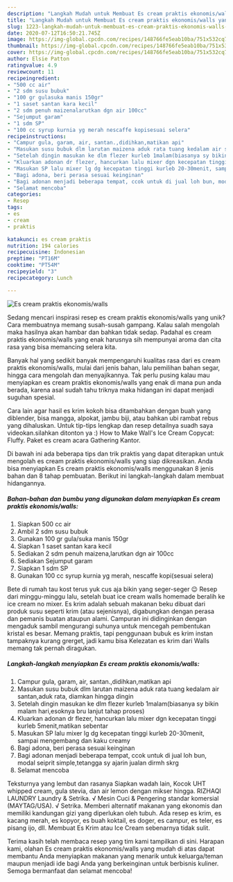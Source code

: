 ```yaml
---
description: "Langkah Mudah untuk Membuat Es cream praktis ekonomis/walls yang Lezat"
title: "Langkah Mudah untuk Membuat Es cream praktis ekonomis/walls yang Lezat"
slug: 1223-langkah-mudah-untuk-membuat-es-cream-praktis-ekonomis-walls-yang-lezat
date: 2020-07-12T16:50:21.745Z
image: https://img-global.cpcdn.com/recipes/148766fe5eab10ba/751x532cq70/es-cream-praktis-ekonomiswalls-foto-resep-utama.jpg
thumbnail: https://img-global.cpcdn.com/recipes/148766fe5eab10ba/751x532cq70/es-cream-praktis-ekonomiswalls-foto-resep-utama.jpg
cover: https://img-global.cpcdn.com/recipes/148766fe5eab10ba/751x532cq70/es-cream-praktis-ekonomiswalls-foto-resep-utama.jpg
author: Elsie Patton
ratingvalue: 4.9
reviewcount: 11
recipeingredient:
- "500 cc air"
- "2 sdm susu bubuk"
- "100 gr gulasuka manis 150gr"
- "1 saset santan kara kecil"
- "2 sdm penuh maizenalarutkan dgn air 100cc"
- "Sejumput garam"
- "1 sdm SP"
- "100 cc syrup kurnia yg merah nescaffe kopisesuai selera"
recipeinstructions:
- "Campur gula, garam, air, santan.,didihkan,matikan api"
- "Masukan susu bubuk dlm larutan maizena aduk rata tuang kedalam air santan,aduk rata, diamkan hingga dingin"
- "Setelah dingin masukan ke dlm flezer kurleb 1malam(biasanya sy bikin malam hari,esoknya bru lanjut tahap proses)"
- "Kluarkan adonan dr flezer, hancurkan lalu mixer dgn kecepatan tinggi kurleb 5menit,matikan sebentar"
- "Masukan SP lalu mixer lg dg kecepatan tinggi kurleb 20-30menit, sampai mengembang dan kaku creamy"
- "Bagi adona, beri perasa sesuai keinginan"
- "Bagi adonan menjadi beberapa tempat, ccok untuk di jual loh bun, modal seiprit simple,tetangga sy ajarin jualan dirmh skrg"
- "Selamat mencoba"
categories:
- Resep
tags:
- es
- cream
- praktis

katakunci: es cream praktis 
nutrition: 194 calories
recipecuisine: Indonesian
preptime: "PT16M"
cooktime: "PT54M"
recipeyield: "3"
recipecategory: Lunch

---
```



![Es cream praktis ekonomis/walls](https://img-global.cpcdn.com/recipes/148766fe5eab10ba/751x532cq70/es-cream-praktis-ekonomiswalls-foto-resep-utama.jpg)

Sedang mencari inspirasi resep es cream praktis ekonomis/walls yang unik? Cara membuatnya memang susah-susah gampang. Kalau salah mengolah maka hasilnya akan hambar dan bahkan tidak sedap. Padahal es cream praktis ekonomis/walls yang enak harusnya sih mempunyai aroma dan cita rasa yang bisa memancing selera kita.

Banyak hal yang sedikit banyak mempengaruhi kualitas rasa dari es cream praktis ekonomis/walls, mulai dari jenis bahan, lalu pemilihan bahan segar, hingga cara mengolah dan menyajikannya. Tak perlu pusing kalau mau menyiapkan es cream praktis ekonomis/walls yang enak di mana pun anda berada, karena asal sudah tahu triknya maka hidangan ini dapat menjadi suguhan spesial.

Cara lain agar hasil es krim kokoh bisa ditambahkan dengan buah yang diblender, bisa mangga, alpokat, jambu biji, atau bahkan ubi rambat rebus yang dihaluskan. Untuk tip-tips lengkap dan resep detailnya suadh saya videokan.silahkan ditonton ya :) How to Make Wall&#39;s Ice Cream Copycat: Fluffy. Paket es cream acara Gathering Kantor.


Di bawah ini ada beberapa tips dan trik praktis yang dapat diterapkan untuk mengolah es cream praktis ekonomis/walls yang siap dikreasikan. Anda bisa menyiapkan Es cream praktis ekonomis/walls menggunakan 8 jenis bahan dan 8 tahap pembuatan. Berikut ini langkah-langkah dalam membuat hidangannya.

<!--inarticleads1-->

##### Bahan-bahan dan bumbu yang digunakan dalam menyiapkan Es cream praktis ekonomis/walls:

1. Siapkan 500 cc air
1. Ambil 2 sdm susu bubuk
1. Gunakan 100 gr gula/suka manis 150gr
1. Siapkan 1 saset santan kara kecil
1. Sediakan 2 sdm penuh maizena,larutkan dgn air 100cc
1. Sediakan Sejumput garam
1. Siapkan 1 sdm SP
1. Gunakan 100 cc syrup kurnia yg merah, nescaffe kopi(sesuai selera)


Bete di rumah tau kost terus yuk cus aja bikin yang seger-seger 😉 Resep dari minggu-minggu lalu, setelah buat ice cream walls homemade beralih ke ice cream no mixer. Es krim adalah sebuah makanan beku dibuat dari produk susu seperti krim (atau sejenisnya), digabungkan dengan perasa dan pemanis buatan ataupun alami. Campuran ini didinginkan dengan mengaduk sambil mengurangi suhunya untuk mencegah pembentukan kristal es besar. Memang praktis, tapi penggunaan bubuk es krim instan tampaknya kurang grerget, jadi kamu bisa Kelezatan es krim dari Walls memang tak pernah diragukan. 

<!--inarticleads2-->

##### Langkah-langkah menyiapkan Es cream praktis ekonomis/walls:

1. Campur gula, garam, air, santan.,didihkan,matikan api
1. Masukan susu bubuk dlm larutan maizena aduk rata tuang kedalam air santan,aduk rata, diamkan hingga dingin
1. Setelah dingin masukan ke dlm flezer kurleb 1malam(biasanya sy bikin malam hari,esoknya bru lanjut tahap proses)
1. Kluarkan adonan dr flezer, hancurkan lalu mixer dgn kecepatan tinggi kurleb 5menit,matikan sebentar
1. Masukan SP lalu mixer lg dg kecepatan tinggi kurleb 20-30menit, sampai mengembang dan kaku creamy
1. Bagi adona, beri perasa sesuai keinginan
1. Bagi adonan menjadi beberapa tempat, ccok untuk di jual loh bun, modal seiprit simple,tetangga sy ajarin jualan dirmh skrg
1. Selamat mencoba


Teksturnya yang lembut dan rasanya Siapkan wadah lain, Kocok UHT whipped cream, gula stevia, dan air lemon dengan mikser hingga. RIZHAQI LAUNDRY Laundry &amp; Setrika. √ Mesin Cuci &amp; Pengering standar komersial (MAYTAG/USA). √ Setrika. Memberi alternatif makanan yang ekonomis dan memiliki kandungan gizi yang diperlukan oleh tubuh. Ada resep es krim, es kacang merah, es kopyor, es buah koktail, es doger, es campur, es teler, es pisang ijo, dll. Membuat Es Krim atau Ice Cream sebenarnya tidak sulit. 

Terima kasih telah membaca resep yang tim kami tampilkan di sini. Harapan kami, olahan Es cream praktis ekonomis/walls yang mudah di atas dapat membantu Anda menyiapkan makanan yang menarik untuk keluarga/teman maupun menjadi ide bagi Anda yang berkeinginan untuk berbisnis kuliner. Semoga bermanfaat dan selamat mencoba!
